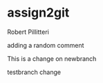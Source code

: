 # assign2git
Robert Pillitteri

adding a random comment

This is a change on newbranch

testbranch change